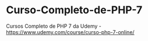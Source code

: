 # Curso-Completo-de-PHP-7
 Cursos Completo de PHP 7 da Udemy - https://www.udemy.com/course/curso-php-7-online/
